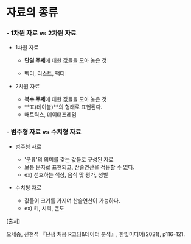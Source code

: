 # 자료의 종류

### - 1차원 자료 vs 2차원 자료

- 1차원 자료

  - **단일 주제**에 대한 값들을 모아 놓은 것

  - 벡터, 리스트, 팩터

- 2차원 자료 

  - **복수 주제**에 대한 값들을 모아 놓은 것
  - **표(테이블)**의 형태로 표현된다.
  - 매트릭스, 데이터프레임



### - 범주형 자료 vs 수치형 자료

- 범주형 자료
  - '분류'의 의미를 갖는 값들로 구성된 자료
  - 보통 문자로 표현되고, 산술연산을 적용할 수 없다.
  - ex) 선호하는 색상, 음식 맛 평가, 성별

- 수치형 자료
  - 값들이 크기를 가지며 산술연산이 가능하다.
  - ex) 키, 시력, 온도



[출처]<br/>

오세종, 신현석 『난생 처음 R코딩&데이터 분석』, 한빛미디어(2021), p116-121.